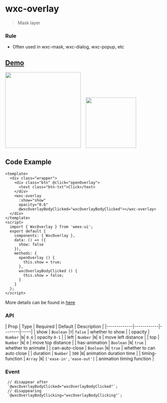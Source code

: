 # wxc-overlay 

> Mask layer

### Rule
- Often used in wxc-mask, wxc-dialog, wxc-popup, etc

## [Demo](https://h5.m.taobao.com/trip/wxc-overlay/index.html?_wx_tpl=https%3A%2F%2Fh5.m.taobao.com%2Ftrip%2Fwxc-overlay%2Fdemo%2Findex.native-min.js)
<img src="https://gw.alipayobjects.com/zos/rmsportal/uVBoujAIcLFYDociannN.gif" width="240"/>&nbsp;&nbsp;&nbsp;&nbsp;<img src="https://img.alicdn.com/tfs/TB1rXrwSpXXXXb3aFXXXXXXXXXX-200-200.png" width="160"/>

## Code Example

```vue
<template>
  <div class="wrapper">
    <div class="btn" @click="openOverlay">
      <text class="btn-txt">Click</text>
    </div>
    <wxc-overlay
      :show="show"
      opacity="0.6"
      @wxcOverlayBodyClicked="wxcOverlayBodyClicked"></wxc-overlay>
  </div>
</template>
<script>
  import { WxcOverlay } from 'weex-ui';
  export default {
    components: { WxcOverlay },
    data: () => ({
      show: false
    }),
    methods: {
      openOverlay () {
        this.show = true;
      },
      wxcOverlayBodyClicked () {
        this.show = false;
      }
    }
  };
</script>
```

More details can be found in [here](https://github.com/alibaba/weex-ui/blob/master/example/overlay/index.vue)


### API

| Prop | Type | Required | Default | Description |
|-------------|------------|--------|-----|
| show | `Boolean` |`Y`| `false` | whether to show  |
| opacity | `Number` |`N`| `0.6` | opacity `0-1` |
| left | `Number` |`N`| `0` | move left distance  |
| top | `Number` |`N`| `0` | move top distance  |
| has-animation | `Boolean` |`N`| `true` | whether to animate |
| can-auto-close | `Boolean` |`N`| `true` | whether to can auto close  |
| duration | `Number` | `300` |`N`| animation duration time |
| timing-function | `Array` |`N`| `['ease-in','ease-out']` | animation timing function |


### Event

```
 // disappear after
 `@wxcOverlayBodyClicked="wxcOverlayBodyClicked"`;
 // disappearing
 `@wxcOverlayBodyClicking="wxcOverlayBodyClicking"`;
```
